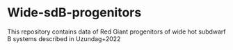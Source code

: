 # Wide-sdB-progenitors
This repository contains data of Red Giant progenitors of wide hot subdwarf B systems described in Uzundag+2022
